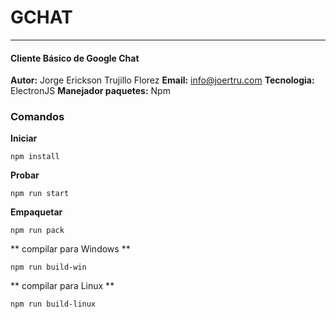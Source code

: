 # GCHAT
---
#### Cliente Básico de Google Chat
**Autor:** Jorge Erickson Trujillo Florez
**Email:** info@joertru.com
**Tecnologia:** ElectronJS
**Manejador paquetes:** Npm

### Comandos
**Iniciar**
~~~
npm install
~~~

**Probar**
~~~
npm run start
~~~

**Empaquetar**
~~~
npm run pack
~~~

** compilar para Windows **
~~~
npm run build-win
~~~
** compilar para Linux **
~~~
npm run build-linux
~~~



